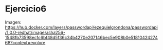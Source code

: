 # Ejercicio6
Imagen: https://hub.docker.com/layers/passwordapi/ezequielgrondona/passwordapi/1.0.0-redhat/images/sha256-1548fb73598ec1c6bf48d5f36c34b4270e207146bec5e908b0e5181042427468?context=explore